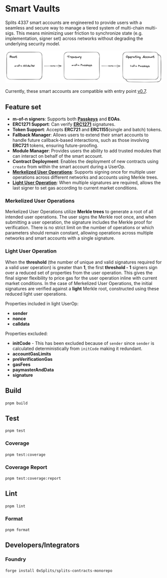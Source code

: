 # Smart Vaults

Splits 4337 smart accounts are engineered to provide users with a seamless and secure way to manage a tiered system of multi-chain multi-sigs. This means minimizing user friction to synchronize state (e.g. implementation, signer set) across networks without degrading the underlying security model.

![architecture](./docs/smart%20account%20architecture.png)

Currently, these smart accounts are compatible with entry point [v0.7](https://github.com/eth-infinitism/account-abstraction/tree/releases/v0.7).

## Feature set

* **m-of-n signers**: Supports both [**Passkeys**](https://splits.org/blog/passkeys-developers/) and **EOAs**.
* **ERC1271 Support**: Can verify [**ERC1271**](https://eips.ethereum.org/EIPS/eip-1271) signatures.
* **Token Support**: Accepts **ERC721** and **ERC1155**(single and batch) tokens.
* **Fallback Manager**: Allows users to extend their smart accounts to handle future callback-based interactions, such as those involving **ERC721** tokens, ensuring future-proofing.
* **Module Manager**: Provides users the ability to add trusted modules that can interact on behalf of the smart account.
* **Contract Deployment**: Enables the deployment of new contracts using `create` from within the smart account during a UserOp.
* **[Merkelized User Operations](#merkelized-user-operations)**: Supports signing once for multiple user operations across different networks and accounts using Merkle trees.
* **[Light User Operation](#light-user-operation)**: When multiple signatures are required, allows the last signer to set gas according to current market conditions.

### Merkelized User Operations

Merkelized User Operations utilize **Merkle trees** to generate a root of all intended user operations. The user signs the Merkle root once, and when submitting a user operation, the signature includes the Merkle proof for verification. There is no strict limit on the number of operations or which parameters should remain constant, allowing operations across multiple networks and smart accounts with a single signature.

### Light User Operation

When the **threshold** (the number of unique and valid signatures required for a valid user operation) is greater than **1**, the first **threshold - 1** signers sign over a reduced set of properties from the user operation. This gives the final signer flexibility to price gas for the user operation inline with current market conditions. In the case of Merkelized User Operations, the initial signatures are verified against a **light** Merkle root, constructed using these reduced light user operations.

Properties included in light UserOp:

* **sender**
* **nonce**
* **calldata**

Properties excluded:

* **initCode** - This has been excluded because of `sender` since `sender` is calculated deterministically from `initCode` making it redundant.
* **accountGasLimits**
* **preVerificationGas**
* **gasFees**
* **paymasterAndData**
* **signature**

## Build

`pnpm build`

## Test

`pnpm test`

### Coverage

`pnpm test:coverage`

### Coverage Report

`pnpm test:coverage:report`

## Lint

`pnpm lint`

### Format

`pnpm format`

## Developers/Integrators

### Foundry

`forge install 0xSplits/splits-contracts-monorepo`
